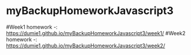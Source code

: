 # myBackupHomeworkJavascript3

#Week1 homework -:
https://dumie1.github.io/myBackupHomeworkJavascript3/week1/
#Week2 homework -: 
https://dumie1.github.io/myBackupHomeworkJavascript3/week2/

